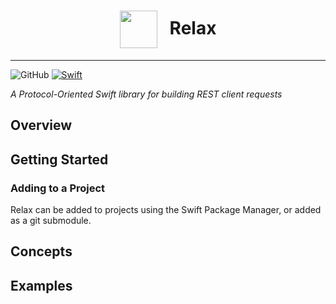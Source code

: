 
<h1 style="text-align: center;"><img src="../Documentation/logo.png" height="60" style="vertical-align: middle; padding-right: 20px">Relax</h1>

---

![GitHub](https://img.shields.io/github/license/tdeleon/Relax)
[![Swift](https://img.shields.io/badge/Swift-5.2-brightgreen.svg?colorA=orange&colorB=4E4E4E)](https://swift.org)

_A Protocol-Oriented Swift library for building REST client requests_

## Overview

## Getting Started

### Adding to a Project
Relax can be added to projects using the Swift Package Manager, or added as a git submodule.


## Concepts

## Examples
